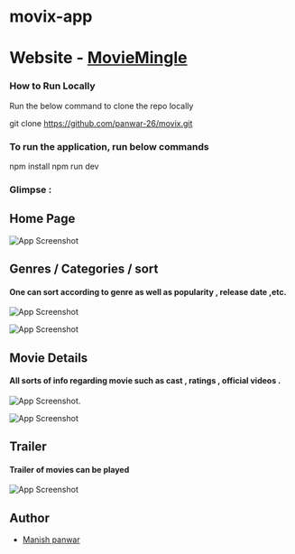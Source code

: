 # movix-app

# Website - [MovieMingle](https://movixwebapp.netlify.app/)


### How to Run Locally
Run the below command to clone the repo locally

git clone https://github.com/panwar-26/movix.git
 

### To run the application, run below commands 

npm install
npm run dev



### Glimpse :


## Home Page

![App Screenshot](https://github.com/panwar-26/movix/blob/main/demo/WhatsApp%20Image%202023-08-27%20at%2011.51.10.jpg?raw=true)




##  Genres / Categories / sort

#### One can sort according to genre as well as popularity , release date ,etc.
![App Screenshot](https://github.com/panwar-26/movix/blob/main/demo/WhatsApp%20Image%202023-08-27%20at%2011.02.04.jpg?raw=true)

![App Screenshot](https://github.com/panwar-26/movix/blob/main/demo/WhatsApp%20Image%202023-08-27%20at%2011.02.21.jpg?raw=true)


## Movie Details

#### All sorts of info regarding movie such as cast , ratings , official videos .
![App Screenshot](https://github.com/panwar-26/movix/blob/main/demo/WhatsApp%20Image%202023-08-27%20at%2011.00.53.jpg?raw=true).

![App Screenshot](https://github.com/panwar-26/movix/blob/main/demo/WhatsApp%20Image%202023-08-27%20at%2011.00.17.jpg?raw=true)

## Trailer 

####  Trailer of movies  can be played 

![App Screenshot](https://github.com/panwar-26/movix/blob/main/demo/WhatsApp%20Image%202023-08-27%20at%2011.01.33.jpg?raw=true)





## Author

- [Manish panwar](https://www.linkedin.com/in/manishpanwar26/)
